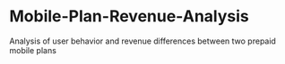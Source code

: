 # Mobile-Plan-Revenue-Analysis
Analysis of user behavior and revenue differences between two prepaid mobile plans
